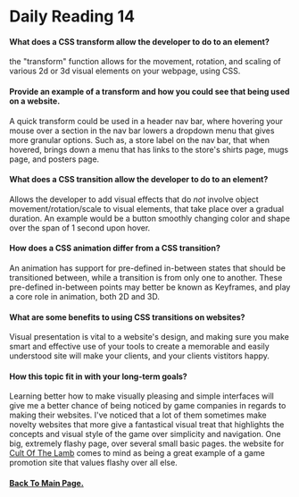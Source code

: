 # Daily Reading 14




#### What does a CSS transform allow the developer to do to an element?

the "transform" function allows for the movement, rotation, and scaling of various 2d or 3d visual elements on your webpage, using CSS.

#### Provide an example of a transform and how you could see that being used on a website.

A quick transform could be used in a header nav bar, where hovering your mouse over a section in the nav bar lowers a dropdown menu that gives more granular options.
Such as, a store label on the nav bar, that when hovered, brings down a menu that has links to the store's shirts page, mugs page, and posters page.

#### What does a CSS transition allow the developer to do to an element?

Allows the developer to add visual effects that do *not* involve object movement/rotation/scale to visual elements, that take place over a gradual duration. An example would be a button smoothly changing color and shape over the span of 1 second upon hover.

#### How does a CSS animation differ from a CSS transition?

An animation has support for pre-defined in-between states that should be transitioned between, while a transition is from only one to another. These pre-defined in-between points may better be known as Keyframes, and play a core role in animation, both 2D and 3D.

#### What are some benefits to using CSS transitions on websites?

Visual presentation is vital to a website's design, and making sure you make smart and effective use of your tools to create a memorable and easily understood site will make your clients, and your clients vistitors happy.

#### How this topic fit in with your long-term goals?

Learning better how to make visually pleasing and simple interfaces will give me a better chance of being noticed by game companies in regards to making their websites. I've noticed that a lot of them sometimes make novelty websites that more give a fantastical visual treat that highlights the concepts and visual style of the game over simplicity and navigation. One big, extremely flashy page, over several small basic pages. the website for [Cult Of The Lamb](https://www.cultofthelamb.com/) comes to mind as being a great example of a game promotion site that values flashy over all else.



#### [Back To Main Page.](https://colorinvert.github.io/reading-notes/)